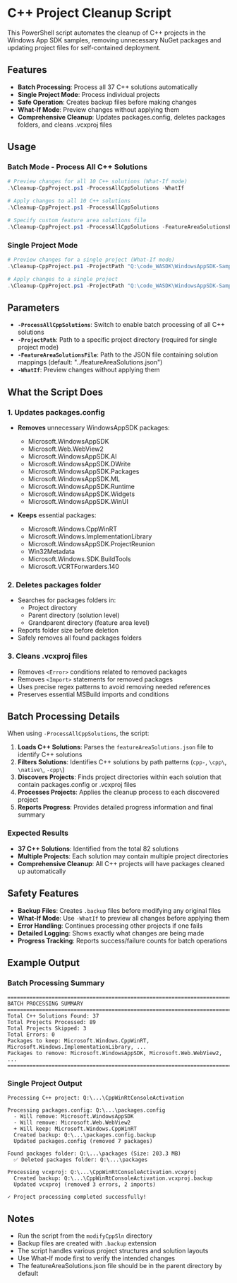 # C++ Project Cleanup Script

This PowerShell script automates the cleanup of C++ projects in the Windows App SDK samples, removing unnecessary NuGet packages and updating project files for self-contained deployment.

## Features

- **Batch Processing**: Process all 37 C++ solutions automatically
- **Single Project Mode**: Process individual projects
- **Safe Operation**: Creates backup files before making changes
- **What-If Mode**: Preview changes without applying them
- **Comprehensive Cleanup**: Updates packages.config, deletes packages folders, and cleans .vcxproj files

## Usage

### Batch Mode - Process All C++ Solutions
```powershell
# Preview changes for all 10 C++ solutions (What-If mode)
.\Cleanup-CppProject.ps1 -ProcessAllCppSolutions -WhatIf

# Apply changes to all 10 C++ solutions
.\Cleanup-CppProject.ps1 -ProcessAllCppSolutions

# Specify custom feature area solutions file
.\Cleanup-CppProject.ps1 -ProcessAllCppSolutions -FeatureAreaSolutionsFile "C:\path\to\featureAreaSolutions.json"
```

### Single Project Mode
```powershell
# Preview changes for a single project (What-If mode)
.\Cleanup-CppProject.ps1 -ProjectPath "Q:\code_WASDK\WindowsAppSDK-Samples\Samples\AppLifecycle\Instancing\cpp-console-unpackaged\CppWinRtConsoleActivation" -WhatIf

# Apply changes to a single project  
.\Cleanup-CppProject.ps1 -ProjectPath "Q:\code_WASDK\WindowsAppSDK-Samples\Samples\AppLifecycle\Instancing\cpp-console-unpackaged\CppWinRtConsoleActivation"
```

## Parameters

- **`-ProcessAllCppSolutions`**: Switch to enable batch processing of all C++ solutions
- **`-ProjectPath`**: Path to a specific project directory (required for single project mode)
- **`-FeatureAreaSolutionsFile`**: Path to the JSON file containing solution mappings (default: "../featureAreaSolutions.json")
- **`-WhatIf`**: Preview changes without applying them

## What the Script Does

### 1. Updates packages.config
- **Removes** unnecessary WindowsAppSDK packages:
  - Microsoft.WindowsAppSDK
  - Microsoft.Web.WebView2  
  - Microsoft.WindowsAppSDK.AI
  - Microsoft.WindowsAppSDK.DWrite
  - Microsoft.WindowsAppSDK.Packages
  - Microsoft.WindowsAppSDK.ML
  - Microsoft.WindowsAppSDK.Runtime
  - Microsoft.WindowsAppSDK.Widgets
  - Microsoft.WindowsAppSDK.WinUI

- **Keeps** essential packages:
  - Microsoft.Windows.CppWinRT
  - Microsoft.Windows.ImplementationLibrary
  - Microsoft.WindowsAppSDK.ProjectReunion
  - Win32Metadata
  - Microsoft.Windows.SDK.BuildTools
  - Microsoft.VCRTForwarders.140

### 2. Deletes packages folder
- Searches for packages folders in:
  - Project directory
  - Parent directory (solution level)
  - Grandparent directory (feature area level)
- Reports folder size before deletion
- Safely removes all found packages folders

### 3. Cleans .vcxproj files
- Removes `<Error>` conditions related to removed packages
- Removes `<Import>` statements for removed packages
- Uses precise regex patterns to avoid removing needed references
- Preserves essential MSBuild imports and conditions

## Batch Processing Details

When using `-ProcessAllCppSolutions`, the script:

1. **Loads C++ Solutions**: Parses the `featureAreaSolutions.json` file to identify C++ solutions
2. **Filters Solutions**: Identifies C++ solutions by path patterns (`cpp-`, `\cpp\`, `\native\`, `-cpp\`)
3. **Discovers Projects**: Finds project directories within each solution that contain packages.config or .vcxproj files
4. **Processes Projects**: Applies the cleanup process to each discovered project
5. **Reports Progress**: Provides detailed progress information and final summary

### Expected Results
- **37 C++ Solutions**: Identified from the total 82 solutions
- **Multiple Projects**: Each solution may contain multiple project directories
- **Comprehensive Cleanup**: All C++ projects will have packages cleaned up automatically

## Safety Features

- **Backup Files**: Creates `.backup` files before modifying any original files
- **What-If Mode**: Use `-WhatIf` to preview all changes before applying them
- **Error Handling**: Continues processing other projects if one fails
- **Detailed Logging**: Shows exactly what changes are being made
- **Progress Tracking**: Reports success/failure counts for batch operations

## Example Output

### Batch Processing Summary
```
================================================================================
BATCH PROCESSING SUMMARY
================================================================================
Total C++ Solutions Found: 37
Total Projects Processed: 89
Total Projects Skipped: 3
Total Errors: 0
Packages to keep: Microsoft.Windows.CppWinRT, Microsoft.Windows.ImplementationLibrary, ...
Packages to remove: Microsoft.WindowsAppSDK, Microsoft.Web.WebView2, ...
================================================================================
```

### Single Project Output
```
Processing C++ project: Q:\...\CppWinRtConsoleActivation

Processing packages.config: Q:\...\packages.config
  - Will remove: Microsoft.WindowsAppSDK
  - Will remove: Microsoft.Web.WebView2
  + Will keep: Microsoft.Windows.CppWinRT
  Created backup: Q:\...\packages.config.backup
  Updated packages.config (removed 7 packages)

Found packages folder: Q:\...\packages (Size: 203.3 MB)
  ✅ Deleted packages folder: Q:\...\packages

Processing vcxproj: Q:\...\CppWinRtConsoleActivation.vcxproj
  Created backup: Q:\...\CppWinRtConsoleActivation.vcxproj.backup
  Updated vcxproj (removed 3 errors, 2 imports)

✓ Project processing completed successfully!
```

## Notes

- Run the script from the `modifyCppSln` directory
- Backup files are created with `.backup` extension
- The script handles various project structures and solution layouts
- Use What-If mode first to verify the intended changes
- The featureAreaSolutions.json file should be in the parent directory by default
